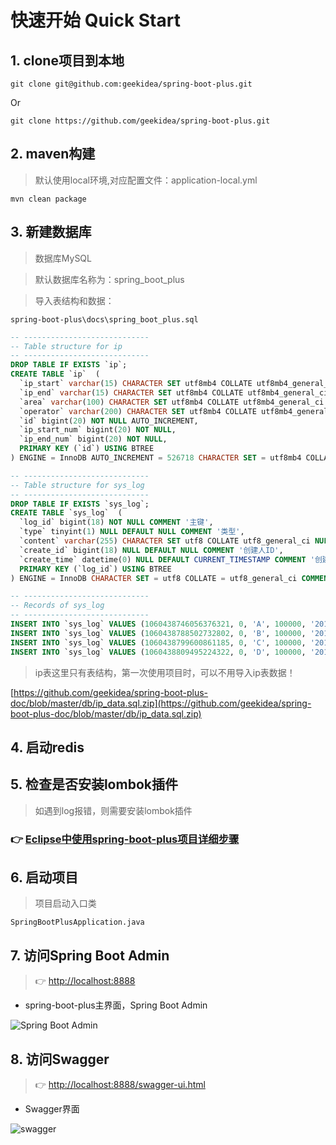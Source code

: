 # 快速开始 Quick Start

## 1. clone项目到本地

```shell script
git clone git@github.com:geekidea/spring-boot-plus.git
```
Or
```shell script
git clone https://github.com/geekidea/spring-boot-plus.git
```

## 2. maven构建
> 默认使用local环境,对应配置文件：application-local.yml
```shell script
mvn clean package
```

## 3. 新建数据库
> 数据库MySQL

> 默认数据库名称为：spring_boot_plus

> 导入表结构和数据：

```text
spring-boot-plus\docs\spring_boot_plus.sql
```
    
```sql
-- ----------------------------
-- Table structure for ip
-- ----------------------------
DROP TABLE IF EXISTS `ip`;
CREATE TABLE `ip`  (
  `ip_start` varchar(15) CHARACTER SET utf8mb4 COLLATE utf8mb4_general_ci NOT NULL,
  `ip_end` varchar(15) CHARACTER SET utf8mb4 COLLATE utf8mb4_general_ci NOT NULL,
  `area` varchar(100) CHARACTER SET utf8mb4 COLLATE utf8mb4_general_ci NOT NULL,
  `operator` varchar(200) CHARACTER SET utf8mb4 COLLATE utf8mb4_general_ci NOT NULL,
  `id` bigint(20) NOT NULL AUTO_INCREMENT,
  `ip_start_num` bigint(20) NOT NULL,
  `ip_end_num` bigint(20) NOT NULL,
  PRIMARY KEY (`id`) USING BTREE
) ENGINE = InnoDB AUTO_INCREMENT = 526718 CHARACTER SET = utf8mb4 COLLATE = utf8mb4_general_ci ROW_FORMAT = Dynamic;

-- ----------------------------
-- Table structure for sys_log
-- ----------------------------
DROP TABLE IF EXISTS `sys_log`;
CREATE TABLE `sys_log`  (
  `log_id` bigint(18) NOT NULL COMMENT '主键',
  `type` tinyint(1) NULL DEFAULT NULL COMMENT '类型',
  `content` varchar(255) CHARACTER SET utf8 COLLATE utf8_general_ci NULL DEFAULT NULL COMMENT '内容',
  `create_id` bigint(18) NULL DEFAULT NULL COMMENT '创建人ID',
  `create_time` datetime(0) NULL DEFAULT CURRENT_TIMESTAMP COMMENT '创建时间',
  PRIMARY KEY (`log_id`) USING BTREE
) ENGINE = InnoDB CHARACTER SET = utf8 COLLATE = utf8_general_ci COMMENT = '系统日志' ROW_FORMAT = Dynamic;

-- ----------------------------
-- Records of sys_log
-- ----------------------------
INSERT INTO `sys_log` VALUES (1060438746056376321, 0, 'A', 100000, '2018-11-08 15:41:58');
INSERT INTO `sys_log` VALUES (1060438788502732802, 0, 'B', 100000, '2018-11-08 15:42:08');
INSERT INTO `sys_log` VALUES (1060438799600861185, 0, 'C', 100000, '2018-11-08 15:42:10');
INSERT INTO `sys_log` VALUES (1060438809495224322, 0, 'D', 100000, '2018-11-08 15:42:13');
```
> ip表这里只有表结构，第一次使用项目时，可以不用导入ip表数据！

[https://github.com/geekidea/spring-boot-plus-doc/blob/master/db/ip_data.sql.zip](https://github.com/geekidea/spring-boot-plus-doc/blob/master/db/ip_data.sql.zip)

## 4. 启动redis

## 5. 检查是否安装lombok插件
> 如遇到log报错，则需要安装lombok插件

### 👉 [Eclipse中使用spring-boot-plus项目详细步骤](https://springboot.plus/guide/eclipse-spring-boot-plus.html)

## 6. 启动项目
> 项目启动入口类
```text
SpringBootPlusApplication.java
```

## 7. 访问Spring Boot Admin
> 👉 [http://localhost:8888](http://localhost:8888/docs)

- spring-boot-plus主界面，Spring Boot Admin

![Spring Boot Admin](https://geekidea.oss-cn-chengdu.aliyuncs.com/spring-boot-plus/img/springbootadmin/springbootadmin-home.png)

## 8. 访问Swagger
> 👉 [http://localhost:8888/swagger-ui.html](http://localhost:8888/swagger-ui.html)

- Swagger界面

![swagger](https://geekidea.oss-cn-chengdu.aliyuncs.com/spring-boot-plus/img/sys-log-swagger.png)
 
